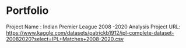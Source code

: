 # Portfolio
Project Name : Indian Premier League 2008 -2020 Analysis
Project URL: https://www.kaggle.com/datasets/patrickb1912/ipl-complete-dataset-20082020?select=IPL+Matches+2008-2020.csv

